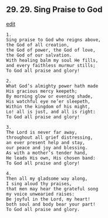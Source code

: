 
## 29.  29. Sing Praise to God
[edit](https://docs.google.com/document/d/1G_PTG7fqmJTnJw0sHsce1CF%2Dzc7BLhTU/edit?mode=html)






    1.
    Sing praise to God who reigns above,
    the God of all creation,
    the God of power, the God of love,
    the God of our salvation.
    With healing balm my soul He fills,
    and every faithless murmur stills;
    To God all praise and glory!

    2.
    What God’s almighty power hath made
    His gracious mercy keepeth;
    By morning glow or evening shade,
    His watchful eye ne’er sleepeth,
    Within the kingdom of his might,
    Lo! all is just, and all is right:
    To God all praise and glory!

    3.
    The Lord is never far away,
    throughout all grief distressing,
    an ever present help and stay,
    our peace and joy and blessing.
    As with a mother’s tender hand,
    He leads His own, His chosen band:
    To God all praise and glory!

    4.
    Then all my gladsome way along,
    I sing aloud thy praises,
    that men may hear the grateful song
    my voice unwearied raises:
    Be joyful in the Lord, my heart!
    both soul and body bear your part!
    To God all praise and glory.
